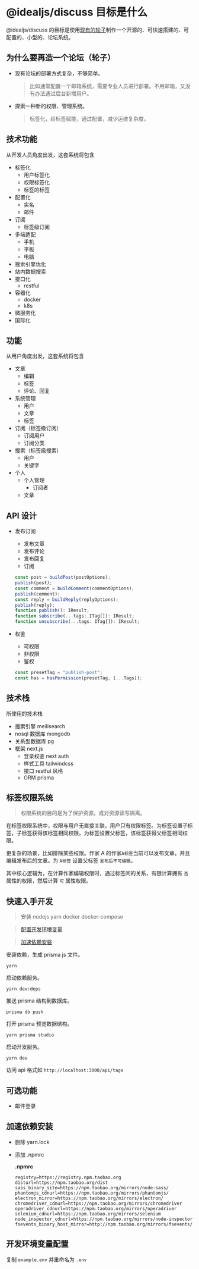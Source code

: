 # @idealjs/discuss 目标是什么

@idealjs/discuss 的目标是使用[现有的轮子](#技术栈)制作一个开源的、可快速搭建的、可配置的、小型的、论坛系统。

## 为什么要再造一个论坛（轮子）

- 现有论坛的部署方式复杂，不够简单。

  > 比如通常配置一个邮箱系统，需要专业人员进行部署。不用邮箱，又没有办法通过后台新增用户。

- 探索一种新的权限、管理系统。

  > 标签化，给标签赋能，通过配置，减少运维复杂度。

## 技术功能

从开发人员角度出发，这套系统将包含

- 标签化
  - 用户标签化
  - 权限标签化
  - 标签的标签
- 配置化
  - 实名
  - 邮件
- 订阅
  - 标签级订阅
- 多端适配
  - 手机
  - 平板
  - 电脑
- 搜索引擎优化
- 站内数据搜索
- 接口化
  - restful
- 容器化
  - docker
  - k8s
- 微服务化
- 国际化

## 功能

从用户角度出发，这套系统将包含

- 文章
  - 编辑
  - 标签
  - 评论、回复
- 系统管理
  - 用户
  - 文章
  - 标签
- 订阅（标签级订阅）
  - 订阅用户
  - 订阅分类
- 搜索（标签级搜索）
  - 用户
  - 关键字
- 个人
  - 个人管理
    - 订阅者
  - 文章

## API 设计

- 发布订阅

  - 发布文章
  - 发布评论
  - 发布回复
  - 订阅

  ```typescript
  const post = buildPost(postOptions);
  publish(post);
  const comment = buildComment(commentOptions);
  publish(comment);
  const reply = buildReply(replyOptions);
  publish(reply);
  function publish(): IResult;
  function subscribe(...tags: ITag[]): IResult;
  function unsubscribe(...tags: ITag[]): IResult;
  ```

- 权鉴

  - 可权限
  - 非权限
  - 鉴权

  ```typescript
  const presetTag = "publish-post";
  const has = hasPermission(presetTag, [...Tags]);
  ```


## 技术栈

所使用的技术栈

- 搜索引擎 meilisearch
- nosql 数据库 mongodb
- 关系型数据库 pg
- 框架 next.js
  - 登录权鉴 next auth
  - 样式工具 tailwindcss
  - 接口 restful 风格
  - ORM prisma

## 标签权限系统

> 权限系统的目的是为了保护资源。或对资源读写隔离。

在标签权限系统中，权限与用户无直接关联。用户只有权限标签。为标签设置子标签，子标签获得该标签相同权限。为标签设置父标签，该标签获得父标签相同权限。

更复杂的场景，比如排除某些权限。作家 A 的作家`A标签`当前可以发布文章，并且编辑发布后的文章。为 `A标签` 设置父标签 `发布后不可编辑`。

其中核心逻辑为，在计算作家编辑权限时，通过标签间的关系，有限计算拥有 `否` 属性的权限，然后计算 `可` 属性权限。

## 快速入手开发

> 安装 nodejs yarn docker docker-compose

> [配置开发环境变量](#开发环境变量配置)

> [加速依赖安装](#加速依赖安装)

安装依赖，生成 prisma js 文件。

```shell
yarn
```

启动依赖服务。

```shell
yarn dev:deps
```

推送 prisma 结构到数据库。

```shell
prisma db push
```

打开 prisma 预览数据结构。

```shell
yarn prisma studio
```

启动开发服务。

```shell
yarn dev
```

访问 api 格式如 `http://localhost:3000/api/tags`

## 可选功能
- 邮件登录

## 加速依赖安装
- 删除 yarn.lock

- 添加 .npmrc

  **.npmrc**
  ```
  registry=https://registry.npm.taobao.org
  disturl=https://npm.taobao.org/dist
  sass_binary_site=https://npm.taobao.org/mirrors/node-sass/
  phantomjs_cdnurl=https://npm.taobao.org/mirrors/phantomjs/
  electron_mirror=https://npm.taobao.org/mirrors/electron/
  chromedriver_cdnurl=https://npm.taobao.org/mirrors/chromedriver
  operadriver_cdnurl=https://npm.taobao.org/mirrors/operadriver
  selenium_cdnurl=https://npm.taobao.org/mirrors/selenium
  node_inspector_cdnurl=https://npm.taobao.org/mirrors/node-inspector
  fsevents_binary_host_mirror=http://npm.taobao.org/mirrors/fsevents/
  ```


## 开发环境变量配置

复制 `example.env` 并重命名为 `.env`
